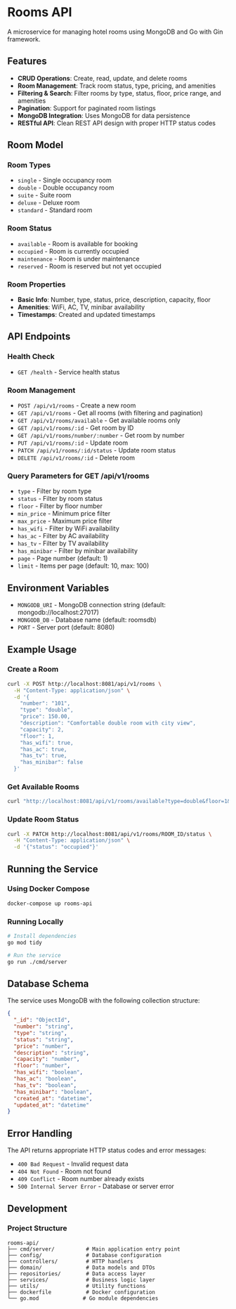 # Rooms API

A microservice for managing hotel rooms using MongoDB and Go with Gin framework.

## Features

- **CRUD Operations**: Create, read, update, and delete rooms
- **Room Management**: Track room status, type, pricing, and amenities
- **Filtering & Search**: Filter rooms by type, status, floor, price range, and amenities
- **Pagination**: Support for paginated room listings
- **MongoDB Integration**: Uses MongoDB for data persistence
- **RESTful API**: Clean REST API design with proper HTTP status codes

## Room Model

### Room Types
- `single` - Single occupancy room
- `double` - Double occupancy room  
- `suite` - Suite room
- `deluxe` - Deluxe room
- `standard` - Standard room

### Room Status
- `available` - Room is available for booking
- `occupied` - Room is currently occupied
- `maintenance` - Room is under maintenance
- `reserved` - Room is reserved but not yet occupied

### Room Properties
- **Basic Info**: Number, type, status, price, description, capacity, floor
- **Amenities**: WiFi, AC, TV, minibar availability
- **Timestamps**: Created and updated timestamps

## API Endpoints

### Health Check
- `GET /health` - Service health status

### Room Management
- `POST /api/v1/rooms` - Create a new room
- `GET /api/v1/rooms` - Get all rooms (with filtering and pagination)
- `GET /api/v1/rooms/available` - Get available rooms only
- `GET /api/v1/rooms/:id` - Get room by ID
- `GET /api/v1/rooms/number/:number` - Get room by number
- `PUT /api/v1/rooms/:id` - Update room
- `PATCH /api/v1/rooms/:id/status` - Update room status
- `DELETE /api/v1/rooms/:id` - Delete room

### Query Parameters for GET /api/v1/rooms
- `type` - Filter by room type
- `status` - Filter by room status
- `floor` - Filter by floor number
- `min_price` - Minimum price filter
- `max_price` - Maximum price filter
- `has_wifi` - Filter by WiFi availability
- `has_ac` - Filter by AC availability
- `has_tv` - Filter by TV availability
- `has_minibar` - Filter by minibar availability
- `page` - Page number (default: 1)
- `limit` - Items per page (default: 10, max: 100)

## Environment Variables

- `MONGODB_URI` - MongoDB connection string (default: mongodb://localhost:27017)
- `MONGODB_DB` - Database name (default: roomsdb)
- `PORT` - Server port (default: 8080)

## Example Usage

### Create a Room
```bash
curl -X POST http://localhost:8081/api/v1/rooms \
  -H "Content-Type: application/json" \
  -d '{
    "number": "101",
    "type": "double",
    "price": 150.00,
    "description": "Comfortable double room with city view",
    "capacity": 2,
    "floor": 1,
    "has_wifi": true,
    "has_ac": true,
    "has_tv": true,
    "has_minibar": false
  }'
```

### Get Available Rooms
```bash
curl "http://localhost:8081/api/v1/rooms/available?type=double&floor=1&min_price=100&max_price=200"
```

### Update Room Status
```bash
curl -X PATCH http://localhost:8081/api/v1/rooms/ROOM_ID/status \
  -H "Content-Type: application/json" \
  -d '{"status": "occupied"}'
```

## Running the Service

### Using Docker Compose
```bash
docker-compose up rooms-api
```

### Running Locally
```bash
# Install dependencies
go mod tidy

# Run the service
go run ./cmd/server
```

## Database Schema

The service uses MongoDB with the following collection structure:

```json
{
  "_id": "ObjectId",
  "number": "string",
  "type": "string",
  "status": "string", 
  "price": "number",
  "description": "string",
  "capacity": "number",
  "floor": "number",
  "has_wifi": "boolean",
  "has_ac": "boolean", 
  "has_tv": "boolean",
  "has_minibar": "boolean",
  "created_at": "datetime",
  "updated_at": "datetime"
}
```

## Error Handling

The API returns appropriate HTTP status codes and error messages:

- `400 Bad Request` - Invalid request data
- `404 Not Found` - Room not found
- `409 Conflict` - Room number already exists
- `500 Internal Server Error` - Database or server error

## Development

### Project Structure
```
rooms-api/
├── cmd/server/          # Main application entry point
├── config/              # Database configuration
├── controllers/         # HTTP handlers
├── domain/              # Data models and DTOs
├── repositories/        # Data access layer
├── services/            # Business logic layer
├── utils/               # Utility functions
├── dockerfile           # Docker configuration
└── go.mod              # Go module dependencies
```
